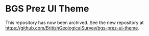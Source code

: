 # BGS Prez UI Theme

This repository has now been archived. See the new repository at https://github.com/BritishGeologicalSurvey/bgs-prez-ui-theme.
